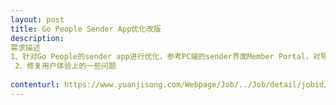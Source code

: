 ```yaml
---                
layout: post       
title: Go People Sender App优化改版           
description: 
需求描述
1、针对Go People的sender app进行优化，参考PC端的sender界面Member Portal，对导航栏进行改版。 2、修复用户体验上的一些问题
     
contenturl: https://www.yuanjisong.com/Webpage/Job/../Job/detail/jobid/101466      
---                 
```


